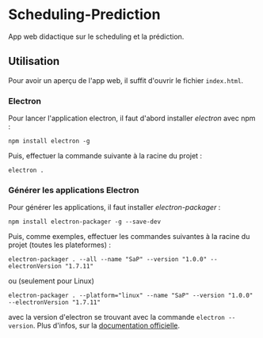 # Scheduling-Prediction
App web didactique sur le scheduling et la prédiction.

## Utilisation
Pour avoir un aperçu de l'app web, il suffit d'ouvrir le fichier `index.html`.
### Electron
Pour lancer l'application electron, il faut d'abord installer _electron_ avec npm :
```
npm install electron -g
```
Puis, effectuer la commande suivante à la racine du projet :
```
electron .
```
### Générer les applications Electron
Pour générer les applications, il faut installer _electron-packager_ :
```
npm install electron-packager -g --save-dev
```
Puis, comme exemples, effectuer les commandes suivantes à la racine du projet (toutes les plateformes) :
```
electron-packager . --all --name "SaP" --version "1.0.0" --electronVersion "1.7.11"
```
ou (seulement pour Linux)
```
electron-packager . --platform="linux" --name "SaP" --version "1.0.0" --electronVersion "1.7.11"
```
avec la version d'electron se trouvant avec la commande `electron --version`.
Plus d'infos, sur la [documentation officielle](https://github.com/electron-userland/electron-packager).
